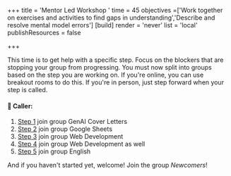 +++
title = 'Mentor Led Workshop '
time = 45
objectives =['Work together on exercises and activities to find gaps in understanding','Describe and resolve mental model errors']
[build]
  render = 'never'
  list = 'local'
  publishResources = false

+++

This time is to get help with a specific step. Focus on the blockers that are stopping your group from progressing. You must now split into groups based on the step you are working on. If you're online, you can use breakout rooms to do this. If you're in person, just step forward when your step is called.

#### 📢 Caller:

1. [Step 1](../steps/one) join group GenAI Cover Letters
2. [Step 2](../steps/two) join group Google Sheets
3. [Step 3](../steps/three) join group Web Development
4. [Step 4](../steps/four) join group Web Development as well
5. [Step 5](../steps/five) join group English

And if you haven't started yet, welcome! Join the group _Newcomers_!
